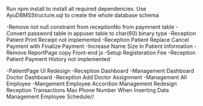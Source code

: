 Run npm install to install all required dependencies.
Use AyuDBMSStructure.sql to create the whole database schema

-Remove not null constraint from receptionNo from paymnent table
-Convert password table in appuser table to char(60) binary type
-Reception Patient Print Receipt not implemented
-Reception Patient Replace Cancel Payment with Finalize Payment
-Increase Name Size in Patient Information
-Remove ReportPage copy Front-end js 
-Setup Registeration Fee
-Reception Patient Payment History not implemented

-PatientPage UI Redesign
-Reception Dashboard
-Management Dashboard
Doctor Dashboard
-Reception Add Doctor Assignment
-Management All Employee
-Mangement Employee Accordion
Management Redesign Reception Transactions
Max Phone Number When Inserting Data
Management Employee Schedule//